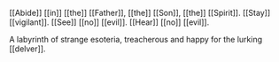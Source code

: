 [[Abide]] [[in]] [[the]] [[Father]], [[the]] [[Son]], [[the]] [[Spirit]]. 
[[Stay]] [[vigilant]]. [[See]] [[no]] [[evil]]. [[Hear]] [[no]] [[evil]]. 

A labyrinth of strange esoteria, treacherous and happy for the lurking [[delver]]. 